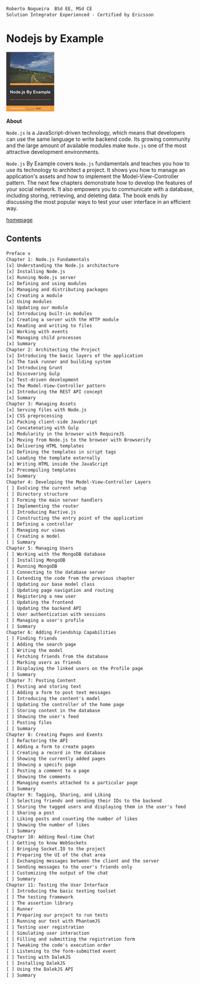 ```
Roberto Nogueira  BSd EE, MSd CE
Solution Integrator Experienced - Certified by Ericsson
```

# Nodejs by Example

![ebook_cover](images/nodejs-by-example.png)

**About**

`Node.js` is a JavaScript-driven technology, which means that developers can use the same language to write backend code. Its growing community and the large amount of available modules make `Node.js` one of the most attractive development environments.

`Node.js` By Example covers `Node.js` fundamentals and teaches you how to use its technology to architect a project. It shows you how to manage an application's assets and how to implement the Model-View-Controller pattern. The next few chapters demonstrate how to develop the features of your social network. It also empowers you to communicate with a database, including storing, retrieving, and deleting data. The book ends by discussing the most popular ways to test your user interface in an efficient way.

[homepage](https://www.packtpub.com/application-development/nodejs-example)

## Contents

```
Preface v
Chapter 1: Node.js Fundamentals
[x] Understanding the Node.js architecture
[x] Installing Node.js
[x] Running Node.js server
[x] Defining and using modules
[x] Managing and distributing packages
[x] Creating a module
[x] Using modules
[x] Updating our module
[x] Introducing built-in modules
[x] Creating a server with the HTTP module
[x] Reading and writing to files
[x] Working with events
[x] Managing child processes
[x] Summary
Chapter 2: Architecting the Project
[x] Introducing the basic layers of the application
[x] The task runner and building system
[x] Introducing Grunt
[x] Discovering Gulp
[x] Test-driven development
[x] The Model-View-Controller pattern
[x] Introducing the REST API concept
[x] Summary
Chapter 3: Managing Assets
[x] Serving files with Node.js
[x] CSS preprocessing
[x] Packing client-side JavaScript
[x] Concatenating with Gulp
[x] Modularity in the browser with RequireJS
[x] Moving from Node.js to the browser with Browserify
[x] Delivering HTML templates
[x] Defining the templates in script tags
[x] Loading the template externally
[x] Writing HTML inside the JavaScript
[x] Precompiling templates
[x] Summary
Chapter 4: Developing the Model-View-Controller Layers
[ ] Evolving the current setup
[ ] Directory structure
[ ] Forming the main server handlers
[ ] Implementing the router
[ ] Introducing Ractive.js
[ ] Constructing the entry point of the application
[ ] Defining a controller
[ ] Managing our views
[ ] Creating a model
[ ] Summary
Chapter 5: Managing Users
[ ] Working with the MongoDB database
[ ] Installing MongoDB
[ ] Running MongoDB
[ ] Connecting to the database server
[ ] Extending the code from the previous chapter
[ ] Updating our base model class
[ ] Updating page navigation and routing
[ ] Registering a new user
[ ] Updating the frontend
[ ] Updating the backend API
[ ] User authentication with sessions
[ ] Managing a user's profile
[ ] Summary
Chapter 6: Adding Friendship Capabilities
[ ] Finding friends
[ ] Adding the search page
[ ] Writing the model
[ ] Fetching friends from the database
[ ] Marking users as friends
[ ] Displaying the linked users on the Profile page
[ ] Summary
Chapter 7: Posting Content
[ ] Posting and storing text
[ ] Adding a form to post text messages
[ ] Introducing the content's model
[ ] Updating the controller of the home page
[ ] Storing content in the database
[ ] Showing the user's feed
[ ] Posting files
[ ] Summary
Chapter 8: Creating Pages and Events
[ ] Refactoring the API
[ ] Adding a form to create pages
[ ] Creating a record in the database
[ ] Showing the currently added pages
[ ] Showing a specifc page
[ ] Posting a comment to a page
[ ] Showing the comments
[ ] Managing events attached to a particular page
[ ] Summary
Chapter 9: Tagging, Sharing, and Liking
[ ] Selecting friends and sending their IDs to the backend
[ ] Storing the tagged users and displaying them in the user's feed
[ ] Sharing a post
[ ] Liking posts and counting the number of likes
[ ] Showing the number of likes
[ ] Summary
Chapter 10: Adding Real-time Chat
[ ] Getting to know WebSockets
[ ] Bringing Socket.IO to the project
[ ] Preparing the UI of the chat area
[ ] Exchanging messages between the client and the server
[ ] Sending messages to the user's friends only
[ ] Customizing the output of the chat
[ ] Summary
Chapter 11: Testing the User Interface
[ ] Introducing the basic testing toolset
[ ] The testing framework
[ ] The assertion library
[ ] Runner
[ ] Preparing our project to run tests
[ ] Running our test with PhantomJS
[ ] Testing user registration
[ ] Simulating user interaction
[ ] Filling and submitting the registration form
[ ] Tweaking the code's execution order
[ ] Listening to the form-submitted event
[ ] Testing with DalekJS
[ ] Installing DalekJS
[ ] Using the DalekJS API
[ ] Summary
```
